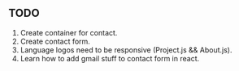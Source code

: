 ## TODO

1. Create container for contact.
2. Create contact form.
3. Language logos need to be responsive (Project.js && About.js).
4. Learn how to add gmail stuff to contact form in react.
